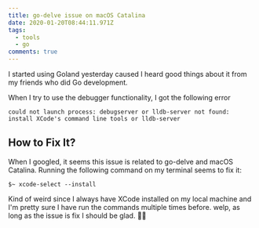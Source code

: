 ```yaml
---
title: go-delve issue on macOS Catalina
date: 2020-01-20T08:44:11.971Z
tags:
  - tools
  - go
comments: true
---
```

I started using Goland yesterday caused I heard good things about it from my friends who did Go development.

When I try to use the debugger functionality, I got the following error

```
could not launch process: debugserver or lldb-server not found: install XCode's command line tools or lldb-server
```

## How to Fix It?

When I googled, it seems this issue is related to go-delve and macOS Catalina. Running the following command on my terminal seems to fix it:

```
$~ xcode-select --install
```

Kind of weird since I always have XCode installed on my local machine and I'm pretty sure I have run the commands multiple times before. welp, as long as the issue is fix I should be glad. 🤷‍♂️
